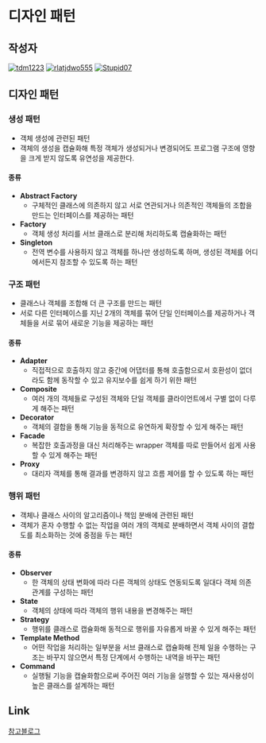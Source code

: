 # **디자인 패턴**

## 작성자
[![tdm1223](https://avatars1.githubusercontent.com/u/21440957?s=100&v=4)](https://github.com/tdm1223)
[![rlatjdwo555](https://avatars0.githubusercontent.com/u/28692938?s=100&v=4)](https://github.com/rlatjdwo555)
[![Stupid07](https://avatars1.githubusercontent.com/u/35564566?s=100&v=4)](https://github.com/Stupid07)

## 디자인 패턴
### 생성 패턴
- 객체 생성에 관련된 패턴
- 객체의 생성을 캡슐화해 특정 객체가 생성되거나 변경되어도 프로그램 구조에 영향을 크게 받지 않도록 유연성을 제공한다.

#### 종류
- **Abstract Factory**
    - 구체적인 클래스에 의존하지 않고 서로 연관되거나 의존적인 객체들의 조합을 만드는 인터페이스를 제공하는 패턴
- **Factory**
    - 객체 생성 처리를 서브 클래스로 분리해 처리하도록 캡슐화하는 패턴
- **Singleton**
    - 전역 변수를 사용하지 않고 객체를 하나만 생성하도록 하며, 생성된 객체를 어디에서든지 참조할 수 있도록 하는 패턴
       
### 구조 패턴
- 클래스나 객체를 조합해 더 큰 구조를 만드는 패턴
- 서로 다른 인터페이스를 지닌 2개의 객체를 묶어 단일 인터페이스를 제공하거나 객체들을 서로 묶어 새로운 기능을 제공하는 패턴

#### 종류
- **Adapter**
    - 직접적으로 호출하지 않고 중간에 어댑터를 통해 호출함으로서 호환성이 없더라도 함께 동작할 수 있고 유지보수를 쉽게 하기 위한 패턴
- **Composite**
    - 여러 개의 객체들로 구성된 객체와 단일 객체를 클라이언트에서 구별 없이 다루게 해주는 패턴
- **Decorator**
    - 객체의 결합을 통해 기능을 동적으로 유연하게 확장할 수 있게 해주는 패턴
- **Facade**
    - 복잡한 호출과정을 대신 처리해주는 wrapper 객체를 따로 만들어서 쉽게 사용할 수 있게 해주는 패턴 
- **Proxy**
    - 대리자 객체를 통해 결과를 변경하지 않고 흐름 제어를 할 수 있도록 하는 패턴 
### 행위 패턴
- 객체나 클래스 사이의 알고리즘이나 책임 분배에 관련된 패턴
- 객체가 혼자 수행할 수 없는 작업을 여러 개의 객체로 분배하면서 객체 사이의 결합도를 최소화하는 것에 중점을 두는 패턴

#### 종류
- **Observer**
    - 한 객체의 상태 변화에 따라 다른 객체의 상태도 연동되도록 일대다 객체 의존 관계를 구성하는 패턴
- **State**
    - 객체의 상태에 따라 객체의 행위 내용을 변경해주는 패턴
- **Strategy**
    - 행위를 클래스로 캡슐화해 동적으로 행위를 자유롭게 바꿀 수 있게 해주는 패턴
- **Template Method**
    - 어떤 작업을 처리하는 일부분을 서브 클래스로 캡슐화해 전체 일을 수행하는 구조는 바꾸지 않으면서 특정 단계에서 수행하는 내역을 바꾸는 패턴
- **Command**
    - 실행될 기능을 캡슐화함으로써 주어진 여러 기능을 실행할 수 있는 재사용성이 높은 클래스를 설계하는 패턴

## Link
[참고블로그](https://gmlwjd9405.github.io/2018/07/06/design-pattern.html)

